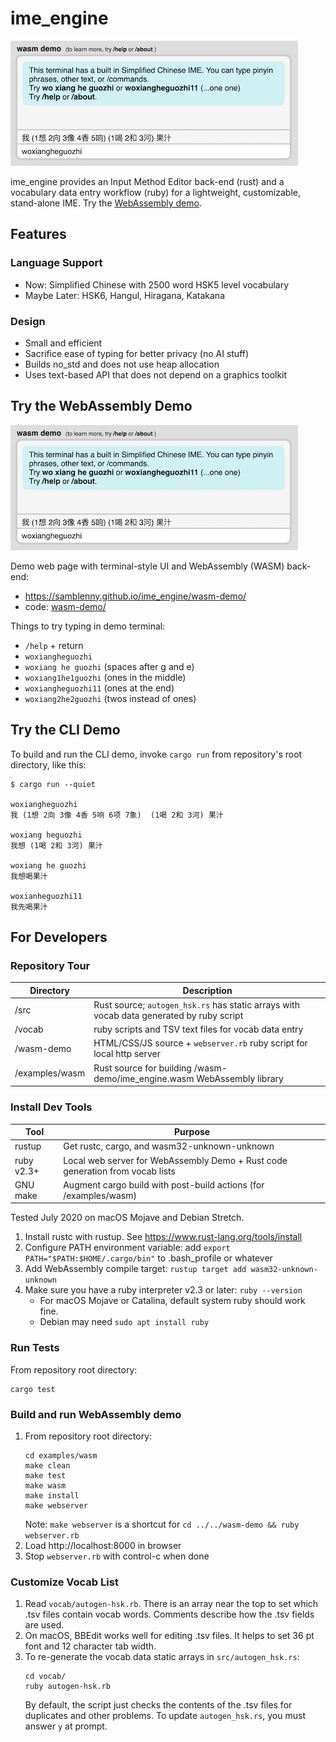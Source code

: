 # ime_engine

![ime_engine WASM demo screenshot](demo-screenshot.jpg)

ime_engine provides an Input Method Editor back-end (rust) and a
vocabulary data entry workflow (ruby) for a lightweight,
customizable, stand-alone IME. Try the
[WebAssembly demo](https://samblenny.github.io/ime_engine/wasm-demo/).


## Features

### Language Support
- Now: Simplified Chinese with 2500 word HSK5 level vocabulary
- Maybe Later: HSK6, Hangul, Hiragana, Katakana

### Design
- Small and efficient
- Sacrifice ease of typing for better privacy (no AI stuff)
- Builds no_std and does not use heap allocation
- Uses text-based API that does not depend on a graphics toolkit


## Try the WebAssembly Demo

![ime_engine WASM demo screenshot](demo-screenshot.jpg)

Demo web page with terminal-style UI and WebAssembly (WASM) back-end:
- <https://samblenny.github.io/ime_engine/wasm-demo/>
- code: [wasm-demo/](wasm-demo/)

Things to try typing in demo terminal:
- `/help` + return
- `woxiangheguozhi`
- `woxiang he guozhi` (spaces after g and e)
- `woxiang1he1guozhi` (ones in the middle)
- `woxiangheguozhi11` (ones at the end)
- `woxiang2he2guozhi` (twos instead of ones)


## Try the CLI Demo

To build and run the CLI demo, invoke `cargo run` from repository's root
directory, like this:

```
$ cargo run --quiet

woxiangheguozhi
我 (1想 2向 3像 4香 5响 6项 7象)  (1喝 2和 3河) 果汁

woxiang heguozhi
我想 (1喝 2和 3河) 果汁

woxiang he guozhi
我想喝果汁

woxianheguozhi11
我先喝果汁
```


## For Developers

### Repository Tour

| Directory | Description |
|---|---|
| /src | Rust source; `autogen_hsk.rs` has static arrays with vocab data generated by ruby script |
| /vocab | ruby scripts and TSV text files for vocab data entry |
| /wasm-demo | HTML/CSS/JS source + `webserver.rb` ruby script for local http server |
| /examples/wasm | Rust source for building /wasm-demo/ime_engine.wasm WebAssembly library |


### Install Dev Tools

| Tool | Purpose |
|--|--|
| rustup | Get rustc, cargo, and wasm32-unknown-unknown |
| ruby v2.3+ | Local web server for WebAssembly Demo + Rust code generation from vocab lists |
| GNU make | Augment cargo build with post-build actions (for /examples/wasm) |

Tested July 2020 on macOS Mojave and Debian Stretch.

1. Install rustc with rustup. See <https://www.rust-lang.org/tools/install>
2. Configure PATH environment variable: add `export PATH="$PATH:$HOME/.cargo/bin"`
   to .bash_profile or whatever
3. Add WebAssembly compile target: `rustup target add wasm32-unknown-unknown`
4. Make sure you have a ruby interpreter v2.3 or later: `ruby --version`
   - For macOS Mojave or Catalina, default system ruby should work fine.
   - Debian may need `sudo apt install ruby`


### Run Tests

From repository root directory:

```
cargo test
```


### Build and run WebAssembly demo

1. From repository root directory:
   ```
   cd examples/wasm
   make clean
   make test
   make wasm
   make install
   make webserver
   ```
   Note: `make webserver` is a shortcut for `cd ../../wasm-demo && ruby webserver.rb`
2. Load http://localhost:8000 in browser
3. Stop `webserver.rb` with control-c when done


### Customize Vocab List

1. Read `vocab/autogen-hsk.rb`. There is an array near the top to set which .tsv
   files contain vocab words. Comments describe how the .tsv fields are used.
2. On macOS, BBEdit works well for editing .tsv files. It helps to set 36 pt font
   and 12 character tab width.
3. To re-generate the vocab data static arrays in `src/autogen_hsk.rs`:
   ```
   cd vocab/
   ruby autogen-hsk.rb
   ```
   By default, the script just checks the contents of the .tsv files for duplicates
   and other problems. To update `autogen_hsk.rs`, you must answer `y` at prompt.
